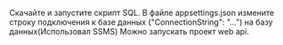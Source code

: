  Скачайте и запустите скрипт SQL. 
 В файле appsettings.json измените строку подключения к базе данных ("ConnectionString": "...") на базу данных(Использовал SSMS)
 Можно запускать проект web api.
